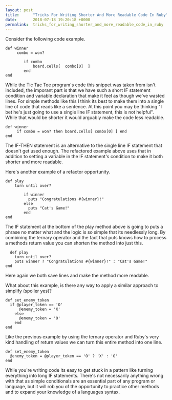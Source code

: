 ```yaml
---
layout: post
title:      "Tricks For Writing Shorter And More Readable Code In Ruby"
date:       2018-07-18 19:20:18 +0000
permalink:  tricks_for_writing_shorter_and_more_readable_code_in_ruby
---
```



<p>Consider the following code example.</p>

```
def winner
	 combo = won?

		if combo
			board.cells[  combo[0]  ] 
		end
end
```

<p> While the Tic Tac Toe program's code this snippet was taken from isn't included, the imporant part is that we have such a short IF statement condition and variable declaration that make it feel as though we've wasted lines. For simple methods like this I think its best to make them into a single line of code that reads like a sentence. At this point you may be thinking "I bet he's just going to use a single line IF statement, this is not helpful". While that would be shorter it would arguably make the code less readable.​</p>

```
def winner
	 if combo = won? then board.cells[ combo[0] ] end
end
```

<p> The IF-THEN statement is an alternative to the single line IF statement that doesn't get used enough. The refactored example above uses that in addition to setting a variable in the IF statement's condition to make it both shorter and more readable. </p>

<p> Here's another example of a refactor opportunity. </p>

```
def play
    turn until over?
    
		if winner
		  puts "Congratulations #{winner}!" 
		else
		  puts "Cat's Game!"
		end
end
```

<p> The IF statement at the bottom of the play method above is going to puts a phrase no matter what and the logic is so simple that its needlessly long. By combining the ternary operator and the fact that puts knows how to process a methods return value you can shorten the method into just this. </p>

```
  def play
    turn until over?
    puts winner ? "Congratulations #{winner}!" : "Cat's Game!"
end
```

<p> Here again we both save lines and make the method more readable. </p>

<p> What about this example, is there any way to apply a similar approach to simplify (spoiler yes)? </p>

```
def set_enemy_token
  if @player_token == 'O'
	  @enemy_token = 'X'
	else 
	  @enemy_token = 'O'
	end
end
```

<p> Like the previous example by using the ternary operator and Ruby's very kind handling of return values we can turn this entire method into one line. </p>

```
def set_enemy_token
  @enemy_token = @player_token == 'O' ? 'X' : 'O'
end
```

<p> While you're writing code its easy to get stuck in a pattern like turning everything into long IF statements. There's not necessarily anything wrong with that as simple conditionals are an essential part of any program or language, but it will rob you of the opportunity to practice other methods and to expand your knowledge of a languages syntax.​</p>



